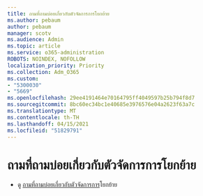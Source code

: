 ```yaml
---
title: ถามที่ถามบ่อยเกี่ยวกับตัวจัดการการโยกย้าย
ms.author: pebaum
author: pebaum
manager: scotv
ms.audience: Admin
ms.topic: article
ms.service: o365-administration
ROBOTS: NOINDEX, NOFOLLOW
localization_priority: Priority
ms.collection: Adm_O365
ms.custom:
- "5300030"
- "5669"
ms.openlocfilehash: 29ee4191464e70164795ff4049597b25b794f8d7
ms.sourcegitcommit: 8bc60ec34bc1e40685e3976576e04a2623f63a7c
ms.translationtype: MT
ms.contentlocale: th-TH
ms.lasthandoff: 04/15/2021
ms.locfileid: "51829791"
---
```

# <a name="migration-manager-faq"></a>ถามที่ถามบ่อยเกี่ยวกับตัวจัดการการโยกย้าย

- ดู [ถามที่ถามบ่อยเกี่ยวกับตัวจัดการการ](https://docs.microsoft.com/sharepointmigration/mm-faqs)โยกย้าย
